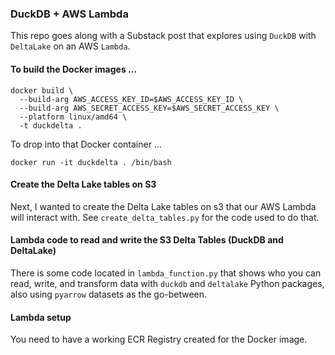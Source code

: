### DuckDB + AWS Lambda

This repo goes along with a Substack post that explores using
`DuckDB` with `DeltaLake` on an AWS `Lambda`.

#### To build the Docker images ...
```
docker build \
  --build-arg AWS_ACCESS_KEY_ID=$AWS_ACCESS_KEY_ID \
  --build-arg AWS_SECRET_ACCESS_KEY=$AWS_SECRET_ACCESS_KEY \
  --platform linux/amd64 \
  -t duckdelta .
```

To drop into that Docker container ...
```
docker run -it duckdelta . /bin/bash
```

#### Create the Delta Lake tables on S3
Next, I wanted to create the Delta Lake tables on s3 that 
our AWS Lambda will interact with. See `create_delta_tables.py` for
the code used to do that.


#### Lambda code to read and write the S3 Delta Tables (DuckDB and DeltaLake)
There is some code located in `lambda_function.py` that shows who you can
read, write, and transform data with `duckdb` and `deltalake` Python packages,
also using `pyarrow` datasets as the go-between.

#### Lambda setup
You need to have a working ECR Registry created for the Docker image.


